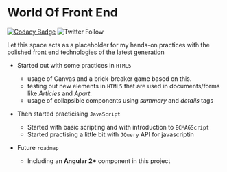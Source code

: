 # World Of Front End

[![Codacy Badge](https://api.codacy.com/project/badge/Grade/9053f084956d4d97a180bee975a1dc98)](https://app.codacy.com/app/Vignesh-Durairaj/World-Of-Front-End?utm_source=github.com&utm_medium=referral&utm_content=Vignesh-Durairaj/World-Of-Front-End&utm_campaign=Badge_Grade_Dashboard) ![Twitter Follow](https://img.shields.io/twitter/follow/vigneshdurairaj.svg?style=social)

Let this space acts as a placeholder for my hands-on practices with the polished front end technologies of the latest generation

* Started out with some practices in `HTML5`
  * usage of Canvas and a brick-breaker game based on this.
  * testing out new elements in `HTML5` that are used in documents/forms like *Articles* and *Apart*.
  * usage of collapsible components using *summary* and *details* tags

* Then started practicising `JavaScript`
  * Started with basic scripting and with introduction to `ECMA6Script`
  * Started practising a little bit with `JQuery` API for javascriptin
  
* Future `roadmap`
  * Including an **Angular 2+** component in this project
